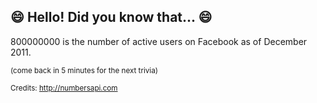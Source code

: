 ## :smile: Hello! Did you know that... :smile:
800000000 is the number of active users on Facebook as of December 2011.

<sup>(come back in 5 minutes for the next trivia)</sup>


<sup>Credits: http://numbersapi.com</sup>
